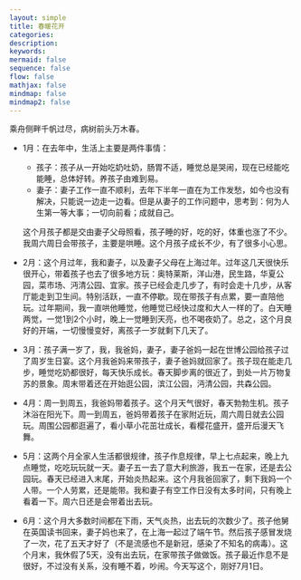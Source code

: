 ```yaml
---
layout: simple
title: 春暖花开
categories:
description:
keywords:
mermaid: false
sequence: false
flow: false
mathjax: false
mindmap: false
mindmap2: false
---
```


乘舟侧畔千帆过尽，病树前头万木春。

* 1月：在去年中，生活上主要是两件事情：
    - 孩子：孩子从一开始吃奶吐奶，肠胃不适，睡觉总是哭闹，现在已经能吃能睡，总体好转。养孩子由难到易。
    - 妻子：妻子工作一直不顺利，去年下半年一直在为工作发愁，如今也没有解决，只能说一边走一边看。但是从妻子的工作问题中，思考到：何为人生第一等大事；一切向前看；成就自己。
 
   这个月孩子都是交由妻子父母照看，孩子睡的好，吃的好，体重也涨了不少。我周六周日会带孩子，主要是哄睡。这个月孩子成长不少，有了很多小心思。

* 2月：这个月过年，我和妻子，以及妻子父母在上海过年。过年这几天很快乐很开心，带着孩子也去了很多地方玩：奥特莱斯，洋山港，民生路，华夏公园，菜市场、沔清公园、宜家。孩子已经会走几步了，有时会走十几步，从客厅能走到卫生间。特别活跃，一直不停歇。现在带孩子有点累，要一直陪他玩。过年期间，我一直哄他睡觉，他睡觉已经快过度和大人一样的了。白天睡两觉，一觉1到2个小时，晚上一觉睡到天亮，也不喝夜奶了。总之，这个月良好的开端，一切慢慢变好，离孩子一岁就剩下几天了。
* 3月：孩子满一岁了，我，我爸妈，妻子，妻子爸妈一起在世博公园给孩子过了周岁生日宴。这个月我爸妈来带孩子，妻子爸妈就回家了。孩子现在能走几步，睡觉吃奶都很好，每天快乐成长。春天脚步离的很近了，到处一片万物复苏的景象。周末带着还在开始逛公园，滨江公园，沔清公园，共森公园。
* 4月：周一到周五，我爸妈带着孩子。这个月天气很好，春天勃勃生机。孩子沐浴在阳光下。周一到周五，爸妈带着孩子在家附近玩，周六周日就去公园玩。周围公园都逛遍了，看小草小花茁壮成长，看樱花盛开，盛开后漫天飞舞。
* 5月：这两个月全家人生活都很规律，孩子作息规律，早上七点起来，晚上九点睡觉，吃吃玩玩就一天。妻子五一去了意大利旅游，我五一在家，还是去公园玩。春天已经进入末尾，开始炎热起来。这个月我爸回家了，剩下我妈一个人带。一个人劳累，还是能带。我和妻子有空工作日没有太多时间，只有晚上看着一下。周六日还是会带着出去玩。
* 6月：这个月大多数时间都在下雨，天气炎热，出去玩的次数少了。孩子他舅在英国读书回来，妻子妈也来了，在上海一起过了端午节。然后孩子感冒发烧了一次，花了五天才好了（不是流感也不是新冠，感染了不知名的病毒）。这个月末，我休假了5天，没有出去玩，在家带孩子做做饭。孩子最近作息不是很好，不过没有关系，没有睡不着，吵闹。今天写这个，刚好7月1日。

